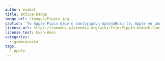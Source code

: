 ```yaml
---
author: evabat
title: active-badge
image_url: /images/Pippin.jpg
caption: 'Tο Apple Pipin ήταν η αποτυχημένη προσπάθεια τις Apple να μπει στην αγορά την κόνσολων βιντεοπαιχνιδιών . Μέχρι το 2019 που κάνει επιστροφή μέσα από το Apple Arcade ένα Cloud gaming service .'
license_url: https://commons.wikimedia.org/wiki/File:Pippin-Atmark-Console-Set.jpg'
license_text: Evan-Amos
categories:
  - gameconsole
tags:
  - Apple 
---
```

